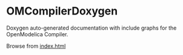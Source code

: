 # OMCompilerDoxygen
Doxygen auto-generated documentation with include graphs for the OpenModelica Compiler.

Browse from [index.html](html/index.html)
